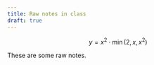 ```yaml
---
title: Raw notes in class
draft: true
---
```

$$y=x^2\cdot\min\left(2,x,x^2\right)$$

These are some raw notes.
